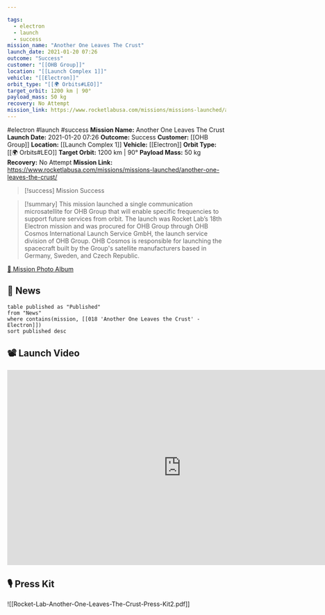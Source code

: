 ```yaml
---

tags:
  - electron
  - launch
  - success
mission_name: "Another One Leaves The Crust"
launch_date: 2021-01-20 07:26
outcome: "Success"
customer: "[[OHB Group]]"
location: "[[Launch Complex 1]]"
vehicle: "[[Electron]]"
orbit_type: "[[🌍 Orbits#LEO]]"
target_orbit: 1200 km | 90°
payload_mass: 50 kg
recovery: No Attempt
mission_link: https://www.rocketlabusa.com/missions/missions-launched/another-one-leaves-the-crust/
---
```


#electron #launch #success
**Mission Name:** Another One Leaves The Crust
**Launch Date:** 2021-01-20 07:26
**Outcome:** Success
**Customer:** [[OHB Group]]
**Location:** [[Launch Complex 1]]
**Vehicle:** [[Electron]]
**Orbit Type:** [[🌍 Orbits#LEO]]
**Target Orbit:** 1200 km | 90°
**Payload Mass:** 50 kg
**Recovery:** No Attempt
**Mission Link:** https://www.rocketlabusa.com/missions/missions-launched/another-one-leaves-the-crust/

>[!success] Mission Success

>[!summary]
This mission launched a single communication microsatellite for OHB Group that will enable specific frequencies to support future services from orbit. The launch was Rocket Lab’s 18th Electron mission and was procured for OHB Group through OHB Cosmos International Launch Service GmbH, the launch service division of OHB Group. OHB Cosmos is responsible for launching the spacecraft built by the Group's satellite manufacturers based in Germany, Sweden, and Czech Republic.
>
[📸 Mission Photo Album](https://www.flickr.com/photos/rocketlab/albums/72177720302069738/)

## 📰 News
```dataview
table published as "Published"
from "News"
where contains(mission, [[018 'Another One Leaves the Crust' - Electron]])
sort published desc
```

## 📽️ Launch Video

<iframe width="800" height="450" src="https://www.youtube.com/embed/NQyNuF-Du7c" title="Rocket Lab&#39;s Electron - Another One Leaves The Crust Mission" frameborder="0" allow="accelerometer; autoplay; clipboard-write; encrypted-media; gyroscope; picture-in-picture; web-share" referrerpolicy="strict-origin-when-cross-origin" allowfullscreen></iframe>     

## 🎙️ Press Kit

![[Rocket-Lab-Another-One-Leaves-The-Crust-Press-Kit2.pdf]]